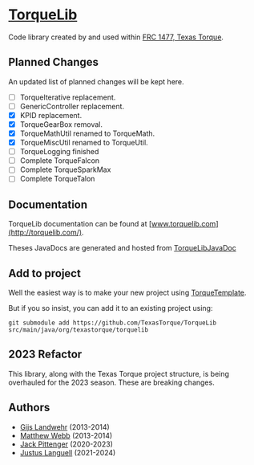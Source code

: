 # [TorqueLib](http://torquelib.com/)

Code library created by and used within [FRC 1477, Texas Torque](https://texastorque.org/).

## Planned Changes

An updated list of planned changes will be kept here.

- [ ] TorqueIterative replacement.
- [ ] GenericController replacement.
- [X] KPID replacement.
- [x] TorqueGearBox removal.
- [x] TorqueMathUtil renamed to TorqueMath.
- [x] TorqueMiscUtil renamed to TorqueUtil.
- [ ] TorqueLogging finished
- [ ] Complete TorqueFalcon
- [ ] Complete TorqueSparkMax
- [ ] Complete TorqueTalon

## Documentation

TorqueLib documentation can be found at [www.torquelib.com](http://torquelib.com/).

Theses JavaDocs are generated and hosted from [TorqueLibJavaDoc](https://github.com/TexasTorque/TorqueLibJavaDoc)

## Add to project

Well the easiest way is to make your new project using [TorqueTemplate](https://github.com/TexasTorque/TorqueTemplate).

But if you so insist, you can add it to an existing project using:

`git submodule add https://github.com/TexasTorque/TorqueLib src/main/java/org/texastorque/torquelib`

## 2023 Refactor

This library, along with the Texas Torque project structure,
is being overhauled for the 2023 season. These are breaking changes.

## Authors

- [Gijs Landwehr](https://www.gijs.land/) (2013-2014)
- [Matthew Webb](https://www.linkedin.com/in/noviv/) (2013-2014)
- [Jack Pittenger](https://saddy.dev/) (2020-2023)
- [Justus Languell](https://www.justusl.com/) (2021-2024)
